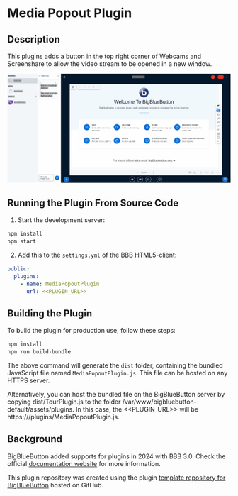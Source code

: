 # Media Popout Plugin

## Description

This plugins adds a button in the top right corner of Webcams and Screenshare to allow the video stream to be opened in a new window.

![Gif of plugin demo](./public/assets/plugin.gif)

## Running the Plugin From Source Code

1. Start the development server:

```bash
npm install
npm start
```

2. Add this to the `settings.yml` of the BBB HTML5-client:
```yaml
public:
  plugins:
    - name: MediaPopoutPlugin
      url: <<PLUGIN_URL>>
```

## Building the Plugin

To build the plugin for production use, follow these steps:

```bash
npm install
npm run build-bundle
```

The above command will generate the `dist` folder, containing the bundled JavaScript file named `MediaPopoutPlugin.js`. This file can be hosted on any HTTPS server.

Alternatively, you can host the bundled file on the BigBlueButton server by copying dist/TourPlugin.js to the folder /var/www/bigbluebutton-default/assets/plugins. In this case, the <<PLUGIN_URL>> will be https://<your-host>/plugins/MediaPopoutPlugin.js.

## Background

BigBlueButton added supports for plugins in 2024 with BBB 3.0.
Check the official [documentation website](https://docs.bigbluebutton.org) for more information.

This plugin repository was created using the plugin [template repository for BigBlueButton](https://github.com/bigbluebutton/plugin-template) hosted on GitHub.
